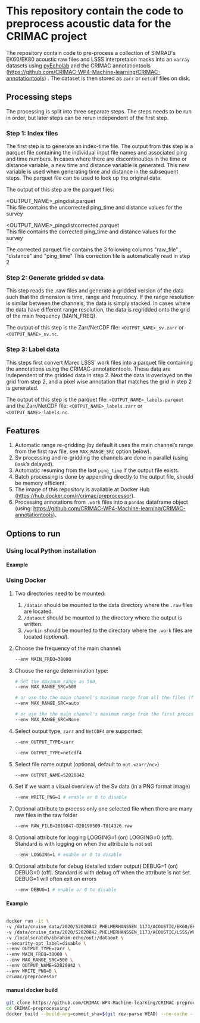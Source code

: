 # This repository contain the code to preprocess acoustic data for the CRIMAC project

The repository contain code to pre-process a collection of SIMRAD's EK60/EK80 acoustic raw files and LSSS interpretaion masks into an `xarray` datasets using [pyEcholab](https://github.com/CI-CMG/PyEcholab) and the CRIMAC annotationtools (https://github.com/CRIMAC-WP4-Machine-learning/CRIMAC-annotationtools) . The dataset is then stored as `zarr` or `netcdf` files on disk.

## Processing steps

The processing is split into three separate steps. The steps needs to be run in order, but later steps can be rerun independent of the first step.

### Step 1: Index files

The first step is to generate an index-time file. The output from this step is a parquet file containing the individual input file names and associated ping and time numbers. In cases where there are discontinouties in the time or distance variable, a new time and distance variable is generated. This new variable is used when generating time and distance in the subsequent steps. The parquet file can be used to look up the original data.

The output of this step are the parquet files: 

<OUTPUT_NAME>_pingdist.parquet     
This file contains the uncorrected ping_time and distance values for the survey

<OUTPUT_NAME>_pingdistcorrected.parquet     
This file contains the corrected ping_time and distance values for the survey

The corrected parquet file contains the 3 following columns "raw_file" ,  "distance" and "ping_time"
This correction file is automatically read in step 2 



### Step 2: Generate gridded sv data

This step reads the .raw files and generate a gridded version of the data such that the dimension is time, range and frequency. If the range resolution is similar between the channels, the data is simply stacked. In cases where the data have different range resolution, the data is regridded onto the grid of the main frequency (MAIN_FREQ).

The output of this step is the Zarr/NetCDF file: `<OUTPUT_NAME>_sv.zarr` or `<OUTPUT_NAME>_sv.nc`.

### Step 3: Label data

This steps first convert Marec LSSS' work files into a parquet file containing the annotations using the CRIMAC-annotationtools. These data are independent of the gridded data in step 2. Next the data is overlayed on the grid from step 2, and a pixel wise annotation that matches the grid in step 2 is generated.

The output of this step is the parquet file: `<OUTPUT_NAME>_labels.parquet` and the Zarr/NetCDF file: `<OUTPUT_NAME>_labels.zarr` or `<OUTPUT_NAME>_labels.nc`.

## Features

1. Automatic range re-gridding (by default it uses the main channel’s range from the first raw file, see `MAX_RANGE_SRC` option below).
2. Sv processing and re-gridding the channels are done in parallel (using `Dask`’s delayed).
3. Automatic resuming from the last `ping_time` if the output file exists.
4. Batch processing is done by appending directly to the output file, should be memory efficient.
5. The image of this repository is available at Docker Hub (https://hub.docker.com/r/crimac/preprocessor).
6. Processing annotations from `.work` files into a `pandas` dataframe object (using: https://github.com/CRIMAC-WP4-Machine-learning/CRIMAC-annotationtools).

## Options to run

### Using local Python installation


#### Example



### Using Docker
1. Two directories need to be mounted:

    1. `/datain` should be mounted to the data directory where the `.raw` files are located.
    2. `/dataout` should be mounted to the directory where the output is written.
    3. `/workin` should be mounted to the directory where the `.work` files are located (_optional_).

2. Choose the frequency of the main channel: 

    ```bash
    --env MAIN_FREQ=38000
    ```

3. Choose the range determination type: 

    ```bash
    # Set the maximum range as 500,
    --env MAX_RANGE_SRC=500

    # or use the the main channel's maximum range from all the files (for historical data),
    --env MAX_RANGE_SRC=auto
    
    # or use the the main channel's maximum range from the first processed file (for historical data)
    --env MAX_RANGE_SRC=None
    ```

4. Select output type, `zarr` and `NetCDF4` are supported:

    ```bash
    --env OUTPUT_TYPE=zarr

    --env OUTPUT_TYPE=netcdf4
    ```

5. Select file name output (optional,  default to `out.<zarr/nc>`)

    ```bash
    --env OUTPUT_NAME=S2020842
    ```

6. Set if we want a visual overview of the Sv data (in a PNG format image)

    ```bash
    --env WRITE_PNG=1 # enable or 0 to disable
    ```

7. Optional attribute to process only one selected file when there are many raw files in the raw folder

    ```bash
    --env RAW_FILE=2019847-D20190509-T014326.raw
    ```

8. Optional attribute for logging LOGGING=1 (on) LOGGING=0 (off). Standard is with logging on when the attribute is not set
    
    ```bash
    --env LOGGING=1 # enable or 0 to disable
    ```

9. Optional attribute for debug (detailed stderr output) DEBUG=1 (on) DEBUG=0 (off). Standard is with debug off when the attribute is not set. DEBUG=1 will often exit on errors
    
    ```bash
    --env DEBUG=1 # enable or 0 to disable
    ```


#### Example

```bash

docker run -it \
-v /data/cruise_data/2020/S2020842_PHELMERHANSSEN_1173/ACOUSTIC/EK60/EK60_RAWDATA:/datain \
-v /data/cruise_data/2020/S2020842_PHELMERHANSSEN_1173/ACOUSTIC/LSSS/WORK:/workin \
-v /localscratch/ibrahim-echo/out:/dataout \
--security-opt label=disable \
--env OUTPUT_TYPE=zarr \
--env MAIN_FREQ=38000 \
--env MAX_RANGE_SRC=500 \
--env OUTPUT_NAME=S2020842 \
--env WRITE_PNG=0 \
crimac/preprocessor

```
#### manual docker build
```bash
git clone https://github.com/CRIMAC-WP4-Machine-learning/CRIMAC-preprocessing.git
cd CRIMAC-preprocessing/
docker build --build-arg=commit_sha=$(git rev-parse HEAD) --no-cache --tag crimac-preprocessor20230208 .
```
